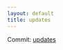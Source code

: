 ```yaml
---
layout: default
title: updates
---
```


Commit: [updates](https://github.com/DanGahanCGI/DanGahanCGI.github.io/commit/9fd7e05f4cd53e6d41b7c2d2a0a8b6956dc5e9b9)


